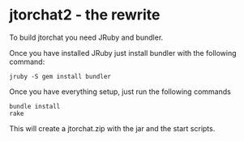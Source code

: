 jtorchat2 - the rewrite
=======================
To build jtorchat you need JRuby and bundler.

Once you have installed JRuby just install bundler with the following command:

```
jruby -S gem install bundler
```

Once you have everything setup, just run the following commands

```
bundle install
rake
```

This will create a jtorchat.zip with the jar and the start scripts.
